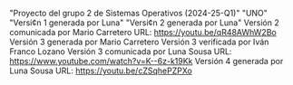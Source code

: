 "Proyecto del grupo 2 de Sistemas Operativos (2024-25-Q1)" 
"UNO" 
"Versi¢n 1 generada por Luna"
"Versi¢n 2 generada por Luna"
Versión 2 comunicada por Mario Carretero
 URL: https://youtu.be/qR48AWhW2Bo
Versión 3 generada por Mario Carretero
Versión 3 verificada por Iván Franco Lozano
Versión 3 comunicada por Luna Sousa
URL: https://www.youtube.com/watch?v=K--6z-k19Kk
Versión 4 generada por Luna Sousa
URL: https://youtu.be/cZSqhePZPXo
